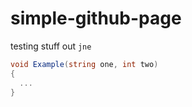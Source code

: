 # simple-github-page
testing stuff out ``jne``

```csharp
void Example(string one, int two)
{
  ...
}

